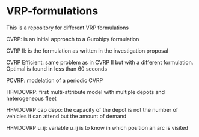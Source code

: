# VRP-formulations

This is a repository for different VRP formulations

CVRP: is an initial approach to a Gurobipy formulation

CVRP II: is the formulation as written in the investigation proposal

CVRP Efficient: same problem as in CVRP II but with a different formulation. Optimal is found in less than 60 seconds

PCVRP: modelation of a periodic CVRP

HFMDCVRP: first multi-attribute model with multiple depots and heterogeneous fleet

HFMDCVRP cap depo: the capacity of the depot is not the number of vehicles it can attend but the amount of demand

HFMDCVRP u_ij: variable u_ij is to know in which position an arc is visited
